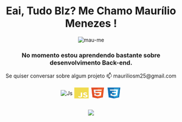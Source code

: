<div align="center">
<h1 align="center">Eai, Tudo Blz? Me Chamo Maurílio Menezes !</h1>
 
 <div>
  
  <img height= "180em" src="https://github-readme-stats.vercel.app/api/top-langs?username=MauriMenezes&show_icons=true&theme=github_dark&locale=en&layout=compact" alt="mau-me" />
</div>
 <h3>No momento estou aprendendo bastante sobre desenvolvimento Back-end.</h3>
Se quiser conversar sobre algum projeto 📫 mauriliosm25@gmail.com

<div style="display: inline_block"><br>
 <img align="center" alt="Js" height="60" width="60" src="https://cdn.jsdelivr.net/gh/devicons/devicon/icons/java/java-original-wordmark.svg" />
<img align="center" alt="Js" height="30" width="40" src="https://raw.githubusercontent.com/devicons/devicon/master/icons/javascript/javascript-plain.svg">    <img align="center" alt="HTML" height="30" width="40" src="https://raw.githubusercontent.com/devicons/devicon/master/icons/html5/html5-original.svg"> 
<img align="center" alt="CSS" height="30" width="40" src="https://raw.githubusercontent.com/devicons/devicon/master/icons/css3/css3-original.svg">      
</div>


  ##

<div> 

  
  <a href="https://www.linkedin.com/in/maurilio-souza-menezes-b615ba234/" target="_blank"><img src="https://img.shields.io/badge/-LinkedIn-%230077B5?style=for-the-badge&logo=linkedin&logoColor=white" target="_blank"></a> 
 
 
 
</div>
<!--
**MauriMenezes/MauriMenezes** is a ✨ _special_ ✨ repository because its `README.md` (this file) appears on your GitHub profile.

Here are some ideas to get you started:

- 🔭 I’m currently working on ...
- 🌱 I’m currently learning ...
- 👯 I’m looking to collaborate on ...
- 🤔 I’m looking for help with ...
- 💬 Ask me about ...
- 📫 How to reach me: ...
- 😄 Pronouns: ...
- ⚡ Fun fact: ...
-->
